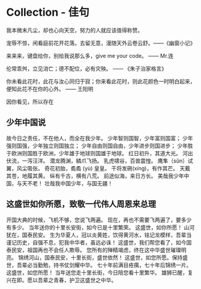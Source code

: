 # Collection - 佳句

我本微末凡尘，却也心向天空，努力的人就应该值得称赞。

宠辱不惊，闲看庭前花开花落。去留无意，漫随天外云卷云舒。——《幽窗小记》

来来来，键盘给你，别给我说那么多，give me your code。 —— Mr.连

伦常乖舛，立见消亡；德不配位，必有灾殃。 —— 《朱子治家格言》

你未看此花时，此花与汝心同归于寂；你来看此花时，则此花颜色一时明白起来，便知此花不在你的心外。 —— 王阳明

因你看见，所以存在

## 少年中国说

故今日之责任，不在他人，而全在我少年。
少年智则国智，少年富则国富；
少年强则国强，少年独立则国独立；
少年自由则国自由，少年进步则国进步；
少年胜于欧洲则国胜于欧洲，少年雄于地球则国雄于地球。
红日初升，其道大光。
河出伏流，一泻汪洋。
潜龙腾渊，鳞爪飞扬。
乳虎啸谷，百兽震惶。
鹰隼（sǔn）试翼，风尘吸张。
奇花初胎，矞矞 (yù) 皇皇。
干将发硎(xíng)，有作其芒。
天戴其苍，地履其黄。
纵有千古，横有八荒。
前途似海，来日方长。
美哉我少年中国，与天不老！
壮哉我中国少年，与国无疆！

## 这盛世如你所愿，致敬一代伟人周恩来总理

开国大典的时候，飞机不够，您说飞两遍。
现在，再也不需要飞两遍了，要多少有多少。
当年送你的十里长安街，如今已是十里繁荣。
这盛世，如你所愿！
山河犹在，国泰民安。
生为华夏人，冠以炎黄姓，饮得黄河水，铭记龙模样，吾辈当谨记历史，自强不息，犯我中华者，虽远必诛！
这盛世，我们帮您看了，如今国泰民安，祖国再也不会任人欺辱。
您所有的殚精竭虑，终在这中华盛世璀璨明亮。
锦绣河山，国泰民安，十里长街，盛世依然！
这盛世，如您所愿。保持盛世，吾辈必当勤勉，持书仗剑耀中华。
七十年前满目疮痍，七十年后锦绣一片。
这盛世，如您所愿！
当年送您走十里长街，今日陪您看十里繁华。
雄狮已醒，复兴在即。愿以吾辈之青春，护卫这盛世之中华。
